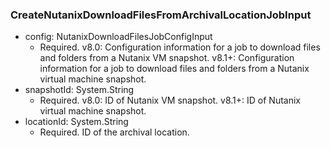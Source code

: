### CreateNutanixDownloadFilesFromArchivalLocationJobInput


- config: NutanixDownloadFilesJobConfigInput
  - Required. v8.0: Configuration information for a job to download files and folders from a Nutanix VM snapshot.
v8.1+: Configuration information for a job to download files and folders from a Nutanix virtual machine snapshot.
- snapshotId: System.String
  - Required. v8.0: ID of Nutanix VM snapshot.
v8.1+: ID of Nutanix virtual machine snapshot.
- locationId: System.String
  - Required. ID of the archival location.
